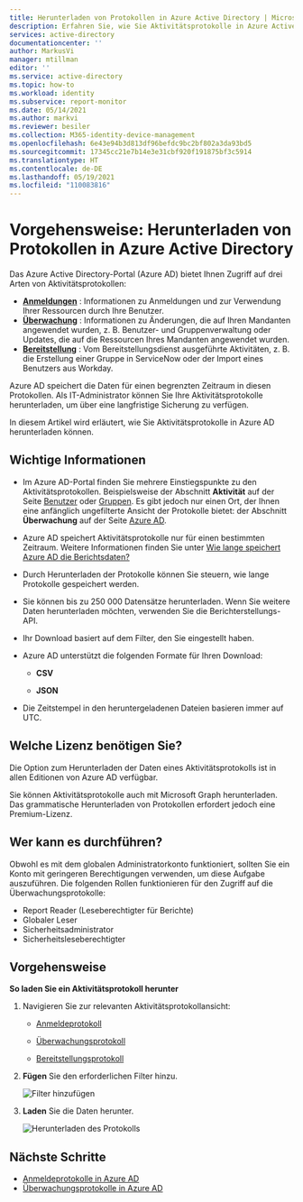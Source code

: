 ```yaml
---
title: Herunterladen von Protokollen in Azure Active Directory | Microsoft-Dokumentation
description: Erfahren Sie, wie Sie Aktivitätsprotokolle in Azure Active Directory herunterladen können.
services: active-directory
documentationcenter: ''
author: MarkusVi
manager: mtillman
editor: ''
ms.service: active-directory
ms.topic: how-to
ms.workload: identity
ms.subservice: report-monitor
ms.date: 05/14/2021
ms.author: markvi
ms.reviewer: besiler
ms.collection: M365-identity-device-management
ms.openlocfilehash: 6e43e94b3d813df96befdc9bc2bf802a3da93bd5
ms.sourcegitcommit: 17345cc21e7b14e3e31cbf920f191875bf3c5914
ms.translationtype: HT
ms.contentlocale: de-DE
ms.lasthandoff: 05/19/2021
ms.locfileid: "110083816"
---
```

# <a name="how-to-download-logs-in-azure-active-directory"></a>Vorgehensweise: Herunterladen von Protokollen in Azure Active Directory

Das Azure Active Directory-Portal (Azure AD) bietet Ihnen Zugriff auf drei Arten von Aktivitätsprotokollen:

- **[Anmeldungen](concept-sign-ins.md)** : Informationen zu Anmeldungen und zur Verwendung Ihrer Ressourcen durch Ihre Benutzer.
- **[Überwachung](concept-audit-logs.md)** : Informationen zu Änderungen, die auf Ihren Mandanten angewendet wurden, z. B. Benutzer- und Gruppenverwaltung oder Updates, die auf die Ressourcen Ihres Mandanten angewendet wurden.
- **[Bereitstellung](concept-provisioning-logs.md)** : Vom Bereitstellungsdienst ausgeführte Aktivitäten, z. B. die Erstellung einer Gruppe in ServiceNow oder der Import eines Benutzers aus Workday.

Azure AD speichert die Daten für einen begrenzten Zeitraum in diesen Protokollen. Als IT-Administrator können Sie Ihre Aktivitätsprotokolle herunterladen, um über eine langfristige Sicherung zu verfügen.

In diesem Artikel wird erläutert, wie Sie Aktivitätsprotokolle in Azure AD herunterladen können.  

## <a name="what-you-should-know"></a>Wichtige Informationen

- Im Azure AD-Portal finden Sie mehrere Einstiegspunkte zu den Aktivitätsprotokollen. Beispielsweise der Abschnitt **Aktivität** auf der Seite [Benutzer](https://portal.azure.com/#blade/Microsoft_AAD_IAM/UsersManagementMenuBlade/MsGraphUsers) oder [Gruppen](https://portal.azure.com/#blade/Microsoft_AAD_IAM/GroupsManagementMenuBlade/AllGroups). Es gibt jedoch nur einen Ort, der Ihnen eine anfänglich ungefilterte Ansicht der Protokolle bietet: der Abschnitt **Überwachung** auf der Seite [Azure AD](https://portal.azure.com/#blade/Microsoft_AAD_IAM/ActiveDirectoryMenuBlade/Overview).    

- Azure AD speichert Aktivitätsprotokolle nur für einen bestimmten Zeitraum. Weitere Informationen finden Sie unter [Wie lange speichert Azure AD die Berichtsdaten?](reference-reports-data-retention.md) 

- Durch Herunterladen der Protokolle können Sie steuern, wie lange Protokolle gespeichert werden. 

- Sie können bis zu 250 000 Datensätze herunterladen. Wenn Sie weitere Daten herunterladen möchten, verwenden Sie die Berichterstellungs-API.

- Ihr Download basiert auf dem Filter, den Sie eingestellt haben. 

- Azure AD unterstützt die folgenden Formate für Ihren Download:

    - **CSV** 

    - **JSON** 

- Die Zeitstempel in den heruntergeladenen Dateien basieren immer auf UTC.



## <a name="what-license-do-you-need"></a>Welche Lizenz benötigen Sie?

Die Option zum Herunterladen der Daten eines Aktivitätsprotokolls ist in allen Editionen von Azure AD verfügbar.

Sie können Aktivitätsprotokolle auch mit Microsoft Graph herunterladen. Das grammatische Herunterladen von Protokollen erfordert jedoch eine Premium-Lizenz.


## <a name="who-can-do-it"></a>Wer kann es durchführen?

Obwohl es mit dem globalen Administratorkonto funktioniert, sollten Sie ein Konto mit geringeren Berechtigungen verwenden, um diese Aufgabe auszuführen. Die folgenden Rollen funktionieren für den Zugriff auf die Überwachungsprotokolle:

- Report Reader (Leseberechtigter für Berichte)
- Globaler Leser
- Sicherheitsadministrator
- Sicherheitsleseberechtigter


## <a name="how-to-do-it"></a>Vorgehensweise


**So laden Sie ein Aktivitätsprotokoll herunter**

1. Navigieren Sie zur relevanten Aktivitätsprotokollansicht:
 
    - [Anmeldeprotokoll](https://portal.azure.com/#blade/Microsoft_AAD_IAM/ActiveDirectoryMenuBlade/SignIns)
    
    - [Überwachungsprotokoll](https://portal.azure.com/#blade/Microsoft_AAD_IAM/ActiveDirectoryMenuBlade/SignIns)    
       
    - [Bereitstellungsprotokoll](https://portal.azure.com/#blade/Microsoft_AAD_IAM/ActiveDirectoryMenuBlade/ProvisioningEvents)    
   

2.  **Fügen** Sie den erforderlichen Filter hinzu.  

    ![Filter hinzufügen](./media/\howto-download-logs/add-filter.png)    

3. **Laden** Sie die Daten herunter.

    ![Herunterladen des Protokolls](./media/\howto-download-logs/download-log.png)

## <a name="next-steps"></a>Nächste Schritte

- [Anmeldeprotokolle in Azure AD](concept-sign-ins.md)
- [Überwachungsprotokolle in Azure AD](concept-audit-logs.md)